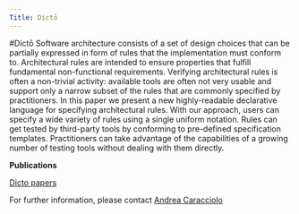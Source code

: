 ```yaml
---
Title: Dictō
---
```

#Dictō
Software architecture consists of a set of design choices that can be partially expressed in form of rules that the implementation must conform to. Architectural rules are intended to ensure properties that fulfill fundamental non-functional requirements. Verifying architectural rules is often a non-trivial activity: available tools are often not very usable and support only a narrow subset of the rules that are commonly specified by practitioners. In this paper we present a new highly-readable declarative language for specifying architectural rules. With our approach, users can specify a wide variety of rules using a single uniform notation. Rules can get tested by third-party tools by conforming to pre-defined specification templates. Practitioners can take advantage of the capabilities of a growing number of testing tools without dealing with them directly.


**Publications**

[Dicto papers](%assets_url%/scgbib/?query=dicto-dsl&filter=Year)

For further information, please contact  [Andrea Caracciolo](%base_url%/staff/Caracciolo)  
